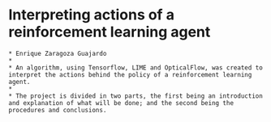 # Interpreting actions of a reinforcement learning agent
	* Enrique Zaragoza Guajardo
	* 
	* An algorithm, using Tensorflow, LIME and OpticalFlow, was created to interpret the actions behind the policy of a reinforcement learning agent.
	* 
	* The project is divided in two parts, the first being an introduction and explanation of what will be done; and the second being the procedures and conclusions.
